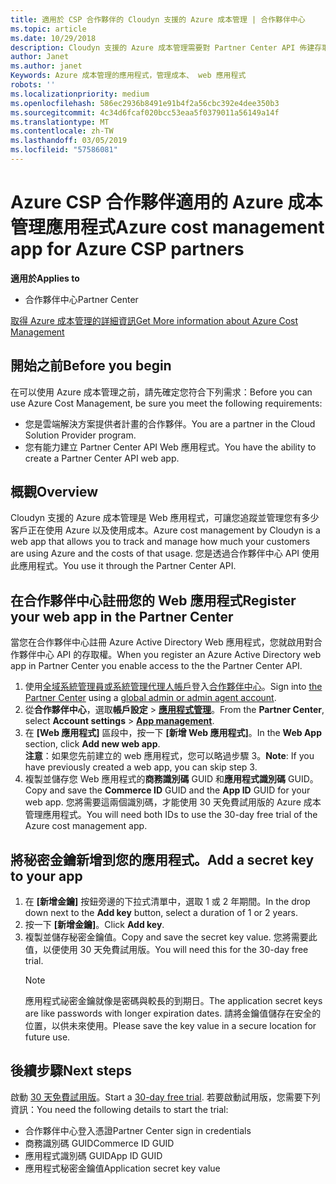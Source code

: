 ```yaml
---
title: 適用於 CSP 合作夥伴的 Cloudyn 支援的 Azure 成本管理 | 合作夥伴中心
ms.topic: article
ms.date: 10/29/2018
description: Cloudyn 支援的 Azure 成本管理需要對 Partner Center API 佈建存取權。
author: Janet
ms.author: janet
Keywords: Azure 成本管理的應用程式，管理成本、 web 應用程式
robots: ''
ms.localizationpriority: medium
ms.openlocfilehash: 586ec2936b8491e91b4f2a56cbc392e4dee350b3
ms.sourcegitcommit: 4c34d6fcaf020bcc53eaa5f0379011a56149a14f
ms.translationtype: MT
ms.contentlocale: zh-TW
ms.lasthandoff: 03/05/2019
ms.locfileid: "57586081"
---
```

# <a name="azure-cost-management-app-for-azure-csp-partners"></a><span data-ttu-id="ad3ff-104">Azure CSP 合作夥伴適用的 Azure 成本管理應用程式</span><span class="sxs-lookup"><span data-stu-id="ad3ff-104">Azure cost management app for Azure CSP partners</span></span>  

<span data-ttu-id="ad3ff-105">**適用於**</span><span class="sxs-lookup"><span data-stu-id="ad3ff-105">**Applies to**</span></span>

-  <span data-ttu-id="ad3ff-106">合作夥伴中心</span><span class="sxs-lookup"><span data-stu-id="ad3ff-106">Partner Center</span></span>

[<span data-ttu-id="ad3ff-107">取得 Azure 成本管理的詳細資訊</span><span class="sxs-lookup"><span data-stu-id="ad3ff-107">Get More information about Azure Cost Management</span></span>](https://go.microsoft.com/fwlink/p/?linkid=857893)

## <a name="before-you-begin"></a><span data-ttu-id="ad3ff-108">開始之前</span><span class="sxs-lookup"><span data-stu-id="ad3ff-108">Before you begin</span></span>
<span data-ttu-id="ad3ff-109">在可以使用 Azure 成本管理之前，請先確定您符合下列需求：</span><span class="sxs-lookup"><span data-stu-id="ad3ff-109">Before you can use Azure Cost Management, be sure you meet the following requirements:</span></span>

- <span data-ttu-id="ad3ff-110">您是雲端解決方案提供者計畫的合作夥伴。</span><span class="sxs-lookup"><span data-stu-id="ad3ff-110">You are a partner in the Cloud Solution Provider program.</span></span>
- <span data-ttu-id="ad3ff-111">您有能力建立 Partner Center API Web 應用程式。</span><span class="sxs-lookup"><span data-stu-id="ad3ff-111">You have the ability to create a Partner Center API web app.</span></span>

## <a name="overview"></a><span data-ttu-id="ad3ff-112">概觀</span><span class="sxs-lookup"><span data-stu-id="ad3ff-112">Overview</span></span>

<span data-ttu-id="ad3ff-113">Cloudyn 支援的 Azure 成本管理是 Web 應用程式，可讓您追蹤並管理您有多少客戶正在使用 Azure 以及使用成本。</span><span class="sxs-lookup"><span data-stu-id="ad3ff-113">Azure cost management by Cloudyn is a web app that allows you to track and manage how much your customers are using Azure and the costs of that usage.</span></span> <span data-ttu-id="ad3ff-114">您是透過合作夥伴中心 API 使用此應用程式。</span><span class="sxs-lookup"><span data-stu-id="ad3ff-114">You use it through the Partner Center API.</span></span>

## <a name="register-your-web-app-in-the-partner-center"></a><span data-ttu-id="ad3ff-115">在合作夥伴中心註冊您的 Web 應用程式</span><span class="sxs-lookup"><span data-stu-id="ad3ff-115">Register your web app in the Partner Center</span></span>
<span data-ttu-id="ad3ff-116">當您在合作夥伴中心註冊 Azure Active Directory Web 應用程式，您就啟用對合作夥伴中心 API 的存取權。</span><span class="sxs-lookup"><span data-stu-id="ad3ff-116">When you register an Azure Active Directory web app in Partner Center you enable access to the the Partner Center API.</span></span> 
1.  <span data-ttu-id="ad3ff-117">使用[全域系統管理員或系統管理代理人帳戶](create-user-accounts-and-set-permissions.md)登入[合作夥伴中心](https://partnercenter.microsoft.com/en-us/pcv/dashboard/overview)。</span><span class="sxs-lookup"><span data-stu-id="ad3ff-117">Sign into [the Partner Center](https://partnercenter.microsoft.com/en-us/pcv/dashboard/overview) using a [global admin or admin agent account](create-user-accounts-and-set-permissions.md).</span></span>
2.  <span data-ttu-id="ad3ff-118">從**合作夥伴中心**，選取**帳戶設定** &gt; **[應用程式管理](https://partnercenter.microsoft.com/en-us/pcv/apiintegration/appmanagement)**。</span><span class="sxs-lookup"><span data-stu-id="ad3ff-118">From the **Partner Center**, select **Account settings** &gt; **[App management](https://partnercenter.microsoft.com/en-us/pcv/apiintegration/appmanagement)**.</span></span>
3.  <span data-ttu-id="ad3ff-119">在 **\[Web 應用程式\]** 區段中，按一下 **\[新增 Web 應用程式\]**。</span><span class="sxs-lookup"><span data-stu-id="ad3ff-119">In the **Web App** section, click **Add new web app**.</span></span>
<br> <span data-ttu-id="ad3ff-120">**注意**：如果您先前建立的 web 應用程式，您可以略過步驟 3。</span><span class="sxs-lookup"><span data-stu-id="ad3ff-120">**Note**: If you have previously created a web app, you can skip step 3.</span></span>
4.  <span data-ttu-id="ad3ff-121">複製並儲存您 Web 應用程式的**商務識別碼** GUID 和**應用程式識別碼** GUID。</span><span class="sxs-lookup"><span data-stu-id="ad3ff-121">Copy and save the **Commerce ID** GUID and the **App ID** GUID for your web app.</span></span> <span data-ttu-id="ad3ff-122">您將需要這兩個識別碼，才能使用 30 天免費試用版的 Azure 成本管理應用程式。</span><span class="sxs-lookup"><span data-stu-id="ad3ff-122">You will need both IDs to use the 30-day free trial of the Azure cost management app.</span></span>

## <a name="add-a-secret-key-to-your-app"></a><span data-ttu-id="ad3ff-123">將秘密金鑰新增到您的應用程式。</span><span class="sxs-lookup"><span data-stu-id="ad3ff-123">Add a secret key to your app</span></span>
1. <span data-ttu-id="ad3ff-124">在 **\[新增金鑰\]** 按鈕旁邊的下拉式清單中，選取 1 或 2 年期間。</span><span class="sxs-lookup"><span data-stu-id="ad3ff-124">In the drop down next to the **Add key** button, select a duration of 1 or 2 years.</span></span>
2. <span data-ttu-id="ad3ff-125">按一下 **\[新增金鑰\]**。</span><span class="sxs-lookup"><span data-stu-id="ad3ff-125">Click **Add key**.</span></span> 
3. <span data-ttu-id="ad3ff-126">複製並儲存秘密金鑰值。</span><span class="sxs-lookup"><span data-stu-id="ad3ff-126">Copy and save the secret key value.</span></span> <span data-ttu-id="ad3ff-127">您將需要此值，以便使用 30 天免費試用版。</span><span class="sxs-lookup"><span data-stu-id="ad3ff-127">You will need this for the 30-day free trial.</span></span><br>
   > [!NOTE]  
   > <span data-ttu-id="ad3ff-128">應用程式祕密金鑰就像是密碼與較長的到期日。</span><span class="sxs-lookup"><span data-stu-id="ad3ff-128">The application secret keys are like passwords with longer expiration dates.</span></span> <span data-ttu-id="ad3ff-129">請將金鑰值儲存在安全的位置，以供未來使用。</span><span class="sxs-lookup"><span data-stu-id="ad3ff-129">Please save the key value in a secure location for future use.</span></span>

## <a name="next-steps"></a><span data-ttu-id="ad3ff-130">後續步驟</span><span class="sxs-lookup"><span data-stu-id="ad3ff-130">Next steps</span></span>
<span data-ttu-id="ad3ff-131">啟動 [30 天免費試用版](https://go.microsoft.com/fwlink/?linkid=857895)。</span><span class="sxs-lookup"><span data-stu-id="ad3ff-131">Start a [30-day free trial](https://go.microsoft.com/fwlink/?linkid=857895).</span></span>
<span data-ttu-id="ad3ff-132">若要啟動試用版，您需要下列資訊：</span><span class="sxs-lookup"><span data-stu-id="ad3ff-132">You need the following details to start the trial:</span></span>
- <span data-ttu-id="ad3ff-133">合作夥伴中心登入憑證</span><span class="sxs-lookup"><span data-stu-id="ad3ff-133">Partner Center sign in credentials</span></span>
- <span data-ttu-id="ad3ff-134">商務識別碼 GUID</span><span class="sxs-lookup"><span data-stu-id="ad3ff-134">Commerce ID GUID</span></span>
- <span data-ttu-id="ad3ff-135">應用程式識別碼 GUID</span><span class="sxs-lookup"><span data-stu-id="ad3ff-135">App ID GUID</span></span>
- <span data-ttu-id="ad3ff-136">應用程式秘密金鑰值</span><span class="sxs-lookup"><span data-stu-id="ad3ff-136">Application secret key value</span></span>
